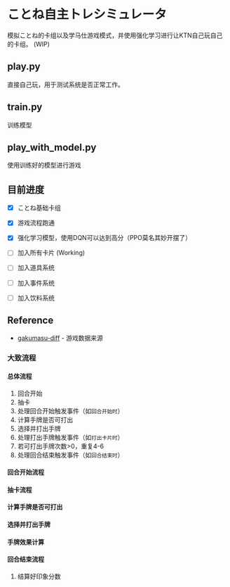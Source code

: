 
# ことね自主トレシミュレータ
模拟ことね的卡组以及学马仕游戏模式，并使用强化学习进行让KTN自己玩自己的卡组。
(WIP)

## play.py
直接自己玩，用于测试系统是否正常工作。

## train.py
训练模型

## play_with_model.py
使用训练好的模型进行游戏

## 目前进度
- [x] ことね基础卡组
- [x] 游戏流程跑通
- [x] 强化学习模型，使用DQN可以达到高分（PPO莫名其妙开摆了）
- [ ] 加入所有卡片 (Working)
- [ ] 加入道具系统
- [ ] 加入事件系统
- [ ] 加入饮料系统


## Reference
- [gakumasu-diff](https://github.com/vertesan/gakumasu-diff) - 游戏数据来源


### 大致流程

#### 总体流程

1. 回合开始
2. 抽卡
3. 处理回合开始触发事件（如`回合开始时`）
4. 计算手牌是否可打出
5. 选择并打出手牌
6. 处理打出手牌触发事件（如`打出卡片时`）
7. 若可打出手牌次数>0，重复4-6
8. 处理回合结束触发事件（如`回合结束时`）

#### 回合开始流程


#### 抽卡流程

#### 计算手牌是否可打出

#### 选择并打出手牌

#### 手牌效果计算

#### 回合结束流程
1. 结算好印象分数
